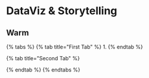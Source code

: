 # DataViz & Storytelling

## Warm 

{% tabs %}
{% tab title="First Tab" %}
1. 
{% endtab %}

{% tab title="Second Tab" %}

{% endtab %}
{% endtabs %}



